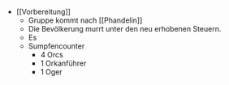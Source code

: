 - [[Vorbereitung]]
	- Gruppe kommt nach [[Phandelin]]
	- Die Bevölkerung murrt unter den neu erhobenen Steuern.
	- Es
	- Sumpfencounter
		- 4 Orcs
		- 1 Orkanführer
		- 1 Oger